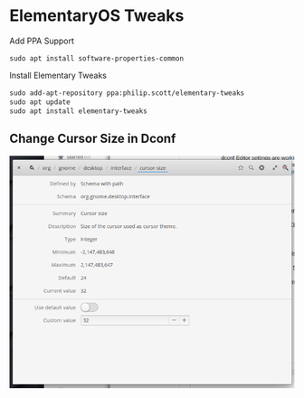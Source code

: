 # ElementaryOS Tweaks

Add PPA Support
```
sudo apt install software-properties-common
```

Install Elementary Tweaks
```
sudo add-apt-repository ppa:philip.scott/elementary-tweaks
sudo apt update
sudo apt install elementary-tweaks
```

## Change Cursor Size in Dconf

<img src="Dconf-Settings/change-cursor-size.png">

